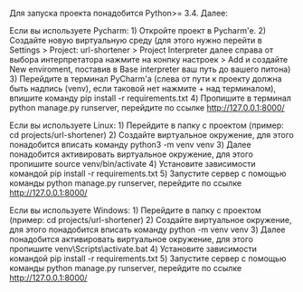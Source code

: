 Для запуска проекта понадобится Python>= 3.4.
Далее:

Если вы используете Pycharm:
	1) Откройте проект в Pycharm'e.
	2) Создайте новую виртуальную среду (для этого нужно перейти в Settings > Project: url-shortener > Project Interpreter
	далее справа от выбора интерпретатора нажмите на конпку настроек > Add и создайте New enviroment, поставив в Base interpreter
	ваш путь до вашего питона)
	3) Перейдите в терминал PyCharm'a (слева от пути к проекту должна быть надпись (venv), если таковой нет нажмите + над терминалом),
		впишите команду pip install -r requirements.txt
	4) Пропишите в терминал python manage.py runserver, перейдите по ссылке http://127.0.0.1:8000/


Если вы используете Linux:
	1) Перейдите в папку с проектом (пример: cd projects/url-shortener)
	2) Создайте виртуальное окружение, для этого понадобится вписать команду python3 -m venv venv 
	3) Далее понадобится активировать виртуальное окружение, для этого пропишите source venv/bin/activate
	4) Установите зависимости командой pip install -r requirements.txt
	5) Запустите сервер с помощью команды python manage.py runserver, перейдите по ссылке http://127.0.0.1:8000/


Если вы используете Windows:
	1) Перейдите в папку с проектом (пример: cd projects/url-shortener)
	2) Создайте виртуальное окружение, для этого понадобится вписать команду python -m venv venv 
	3) Далее понадобится активировать виртуальное окружение, для этого пропишите venv\Scripts\activate.bat
	4) Установите зависимости командой pip install -r requirements.txt
	5) Запустите сервер с помощью команды python manage.py runserver, перейдите по ссылке http://127.0.0.1:8000/